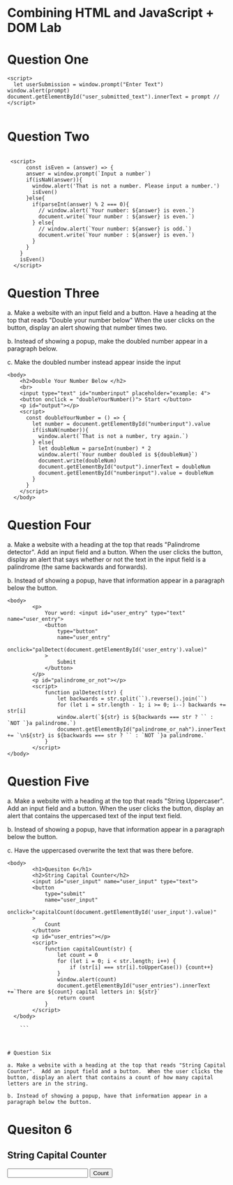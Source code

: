 # Combining HTML and JavaScript + DOM Lab

# Question One

```
<script>
  let userSubmission = window.prompt("Enter Text")
window.alert(prompt) 
document.getElementById("user_submitted_text").innerText = prompt // 
</script>
 

```

# Question Two

```

 <script>
      const isEven = (answer) => {
      answer = window.prompt(`Input a number`)
      if(isNaN(answer)){
        window.alert('That is not a number. Please input a number.')
        isEven()
      }else{
        if(parseInt(answer) % 2 === 0){
          // window.alert(`Your number: ${answer} is even.`)
          document.write(`Your number : ${answer} is even.`)
        } else{
          // window.alert(`Your number: ${answer} is odd.`)
          document.write(`Your number : ${answer} is even.`)
        }
      }
    }
    isEven()
  </script>

  ```

# Question Three

a. Make a website with an input field and a button.  Have a heading at the top that reads "Double your number below"  When the user clicks on the button, display an alert showing that number times two.

b. Instead of showing a popup, make the doubled number appear in a paragraph below.

c. Make the doubled number instead appear inside the input

```
<body>
    <h2>Double Your Number Below </h2>
    <br>
    <input type="text" id="numberinput" placeholder="example: 4">
    <button onclick = "doubleYourNumber()"> Start </button>
    <p id="output"></p>
    <script>
      const doubleYourNumber = () => {
        let number = document.getElementById("numberinput").value
        if(isNaN(number)){
          window.alert(`That is not a number, try again.`)
        } else{
          let doubleNum = parseInt(number) * 2
          window.alert(`Your number doubled is ${doubleNum}`)
          document.write(doubleNum)
          document.getElementById("output").innerText = doubleNum
          document.getElementById("numberinput").value = doubleNum
        }
      }
    </script>
  </body>

  ```

# Question Four

a. Make a website with a heading at the top that reads "Palindrome detector".  Add an input field and a button.  When the user clicks the button, display an alert that says whether or not the text in the input field is a palindrome (the same backwards and forwards).

b. Instead of showing a popup, have that information appear in a paragraph below the button.


```
<body>
        <p>
            Your word: <input id="user_entry" type="text" name="user_entry">
            <button 
                type="button" 
                name="user_entry"
                onclick="palDetect(document.getElementById('user_entry').value)"
            >
                Submit
            </button>
        </p>
        <p id="palindrome_or_not"></p>
        <script>
            function palDetect(str) {
                let backwards = str.split(``).reverse().join(``)
                for (let i = str.length - 1; i >= 0; i--) backwards += str[i]
                window.alert(`${str} is ${backwards === str ? `` : `NOT `}a palindrome.`)
                document.getElementById("palindrome_or_nah").innerText += `\n${str} is ${backwards === str ? `` : `NOT `}a palindrome.`
            }
        </script>
</body>

```

# Question Five

a. Make a website with a heading at the top that reads "String Uppercaser".  Add an input field and a button.  When the user clicks the button, display an alert that contains the uppercased text of the input text field.

b. Instead of showing a popup, have that information appear in a paragraph below the button.

c. Have the uppercased overwrite the text that was there before.
```
<body>
        <h1>Quesiton 6</h1>
        <h2>String Capital Counter</h2>
        <input id="user_input" name="user_input" type="text">
        <button
            type="submit"
            name="user_input"
            onclick="capitalCount(document.getElementById('user_input').value)"
        >
            Count
        </button>
        <p id="user_entries"></p>
        <script>
            function capitalCount(str) {
                let count = 0
                for (let i = 0; i < str.length; i++) {
                    if (str[i] === str[i].toUpperCase()) {count++}
                }
                window.alert(count)
                document.getElementById("user_entries").innerText +=`There are ${count} capital letters in: ${str}`
                return count
            }
        </script>
  </body>

    ```



# Question Six

a. Make a website with a heading at the top that reads "String Capital Counter".  Add an input field and a button.  When the user clicks the button, display an alert that contains a count of how many capital letters are in the string.

b. Instead of showing a popup, have that information appear in a paragraph below the button.

```
 <body>
        <h1>Quesiton 6</h1>
        <h2>String Capital Counter</h2>
        <input id="user_input" name="user_input" type="text">
        <button
            type="submit"
            name="user_input"
            onclick="capitalCount(document.getElementById('user_input').value)"
        >
            Count
        </button>
        <p id="user_entries"></p>
        <script>
            function capitalCount(str) {
                let count = 0
                for (let i = 0; i < str.length; i++) {
                    if (str[i] === str[i].toUpperCase()) {count++}
                }
                window.alert(count)
                document.getElementById("user_entries").innerText +=`There are ${count} capital letters in: ${str}`
                return count
            }
        </script>
</body>

  ```


